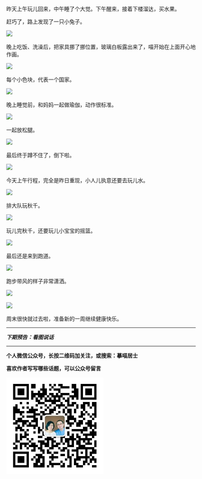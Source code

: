 昨天上午玩儿回来，中午睡了个大觉。下午醒来，接着下楼溜达，买水果。

赶巧了，路上发现了一只小兔子。

![](http://upload-images.jianshu.io/upload_images/51001-7fe5d1c4a0c75d75.jpg?imageMogr2/auto-orient/strip%7CimageView2/2/w/1240)

晚上吃饭、洗澡后，把家具挪了挪位置，玻璃白板露出来了，喵开始在上面开心地作画。

![](http://upload-images.jianshu.io/upload_images/51001-4bbac494b7674b60.jpg?imageMogr2/auto-orient/strip%7CimageView2/2/w/1240)

每个小色块，代表一个国家。

![](http://upload-images.jianshu.io/upload_images/51001-63d2c9cba35c7853.jpg?imageMogr2/auto-orient/strip%7CimageView2/2/w/1240)

晚上睡觉前，和妈妈一起做瑜伽，动作很标准。

![](http://upload-images.jianshu.io/upload_images/51001-9f3ec0649f70ec2d.jpg?imageMogr2/auto-orient/strip%7CimageView2/2/w/1240)

一起放松腿。

![](http://upload-images.jianshu.io/upload_images/51001-b79b286d9455919f.jpg?imageMogr2/auto-orient/strip%7CimageView2/2/w/1240)

最后终于蹲不住了，倒下啦。

![](http://upload-images.jianshu.io/upload_images/51001-e8ccb8c35da63cdc.jpg?imageMogr2/auto-orient/strip%7CimageView2/2/w/1240)

今天上午行程，完全是昨日重现，小人儿执意还要去玩儿水。

![](http://upload-images.jianshu.io/upload_images/51001-75b944cf32ec6ec5.jpg?imageMogr2/auto-orient/strip%7CimageView2/2/w/1240)

排大队玩秋千。

![](http://upload-images.jianshu.io/upload_images/51001-53b3786b2683babf.jpg?imageMogr2/auto-orient/strip%7CimageView2/2/w/1240)

玩儿完秋千，还要玩儿小宝宝的摇篮。

![](http://upload-images.jianshu.io/upload_images/51001-e26ef68b803843f7.jpg?imageMogr2/auto-orient/strip%7CimageView2/2/w/1240)

最后还是来到跑道。

![](http://upload-images.jianshu.io/upload_images/51001-d340965d6a3d0895.jpg?imageMogr2/auto-orient/strip%7CimageView2/2/w/1240)

跑步带风的样子非常潇洒。

![](http://upload-images.jianshu.io/upload_images/51001-1a80e91003a97059.jpg?imageMogr2/auto-orient/strip%7CimageView2/2/w/1240)

![](http://upload-images.jianshu.io/upload_images/51001-a82a18f860ae57d9.jpg?imageMogr2/auto-orient/strip%7CimageView2/2/w/1240)

周末很快就过去啦，准备新的一周继续健康快乐。


***

***下期预告：看图说话***

***


**个人微信公众号，长按二维码加关注，或搜索：摹喵居士**

**喜欢作者写写哪些话题，可以公众号留言**

![](https://github.com/jiluofu/jiluofu.github.com/raw/master/momiaojushi/static/qrcode.jpg)